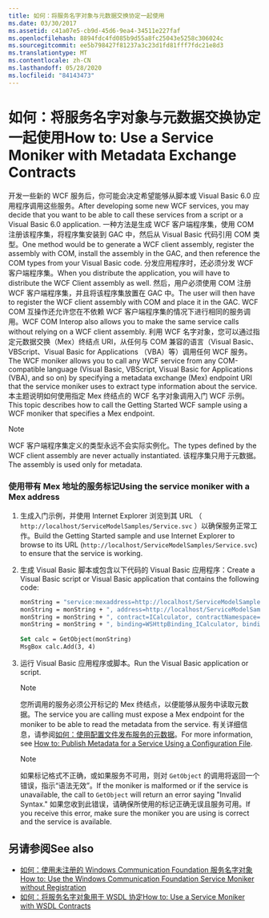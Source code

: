 ```yaml
---
title: 如何：将服务名字对象与元数据交换协定一起使用
ms.date: 03/30/2017
ms.assetid: c41a07e5-cb9d-45d6-9ea4-34511e227faf
ms.openlocfilehash: 8894fdc4fd085b9d55a8fc25043e5258c306024c
ms.sourcegitcommit: ee5b798427f81237a3c23d1fd81fff7fdc21e8d3
ms.translationtype: MT
ms.contentlocale: zh-CN
ms.lasthandoff: 05/28/2020
ms.locfileid: "84143473"
---
```

# <a name="how-to-use-a-service-moniker-with-metadata-exchange-contracts"></a><span data-ttu-id="3d497-102">如何：将服务名字对象与元数据交换协定一起使用</span><span class="sxs-lookup"><span data-stu-id="3d497-102">How to: Use a Service Moniker with Metadata Exchange Contracts</span></span>
<span data-ttu-id="3d497-103">开发一些新的 WCF 服务后，你可能会决定希望能够从脚本或 Visual Basic 6.0 应用程序调用这些服务。</span><span class="sxs-lookup"><span data-stu-id="3d497-103">After developing some new WCF services, you may decide that you want to be able to call these services from a script or a Visual Basic 6.0 application.</span></span> <span data-ttu-id="3d497-104">一种方法是生成 WCF 客户端程序集，使用 COM 注册该程序集，将程序集安装到 GAC 中，然后从 Visual Basic 代码引用 COM 类型。</span><span class="sxs-lookup"><span data-stu-id="3d497-104">One method would be to generate a WCF client assembly, register the assembly with COM, install the assembly in the GAC, and then reference the COM types from your Visual Basic code.</span></span> <span data-ttu-id="3d497-105">分发应用程序时，还必须分发 WCF 客户端程序集。</span><span class="sxs-lookup"><span data-stu-id="3d497-105">When you distribute the application, you will have to distribute the WCF Client assembly as well.</span></span> <span data-ttu-id="3d497-106">然后，用户必须使用 COM 注册 WCF 客户端程序集，并且将该程序集放置在 GAC 中。</span><span class="sxs-lookup"><span data-stu-id="3d497-106">The user will then have to register the WCF client assembly with COM and place it in the GAC.</span></span> <span data-ttu-id="3d497-107">WCF COM 互操作还允许您在不依赖 WCF 客户端程序集的情况下进行相同的服务调用。</span><span class="sxs-lookup"><span data-stu-id="3d497-107">WCF COM Interop also allows you to make the same service calls without relying on a WCF client assembly.</span></span> <span data-ttu-id="3d497-108">利用 WCF 名字对象，您可以通过指定元数据交换（Mex）终结点 URI，从任何与 COM 兼容的语言（Visual Basic、VBScript、Visual Basic for Applications （VBA）等）调用任何 WCF 服务。</span><span class="sxs-lookup"><span data-stu-id="3d497-108">The WCF moniker allows you to call any WCF service from any COM-compatible language (Visual Basic, VBScript, Visual Basic for Applications (VBA), and so on) by specifying a metadata exchange (Mex) endpoint URI that the service moniker uses to extract type information about the service.</span></span> <span data-ttu-id="3d497-109">本主题说明如何使用指定 Mex 终结点的 WCF 名字对象调用入门 WCF 示例。</span><span class="sxs-lookup"><span data-stu-id="3d497-109">This topic describes how to call the Getting Started WCF sample using a WCF moniker that specifies a Mex endpoint.</span></span>  
  
> [!NOTE]
> <span data-ttu-id="3d497-110">WCF 客户端程序集定义的类型永远不会实际实例化。</span><span class="sxs-lookup"><span data-stu-id="3d497-110">The types defined by the WCF client assembly are never actually instantiated.</span></span> <span data-ttu-id="3d497-111">该程序集只用于元数据。</span><span class="sxs-lookup"><span data-stu-id="3d497-111">The assembly is used only for metadata.</span></span>  
  
### <a name="using-the-service-moniker-with-a-mex-address"></a><span data-ttu-id="3d497-112">使用带有 Mex 地址的服务标记</span><span class="sxs-lookup"><span data-stu-id="3d497-112">Using the service moniker with a Mex address</span></span>  
  
1. <span data-ttu-id="3d497-113">生成入门示例，并使用 Internet Explorer 浏览到其 URL （ `http://localhost/ServiceModelSamples/Service.svc` ）以确保服务正常工作。</span><span class="sxs-lookup"><span data-stu-id="3d497-113">Build the Getting Started sample and use Internet Explorer to browse to its URL (`http://localhost/ServiceModelSamples/Service.svc`) to ensure that the service is working.</span></span>  
  
2. <span data-ttu-id="3d497-114">生成 Visual Basic 脚本或包含以下代码的 Visual Basic 应用程序：</span><span class="sxs-lookup"><span data-stu-id="3d497-114">Create a Visual Basic script or Visual Basic application that contains the following code:</span></span>  
  
    ```vb
    monString = "service:mexaddress=http://localhost/ServiceModelSamples/Service.svc/MEX"  
    monString = monString + ", address=http://localhost/ServiceModelSamples/Service.svc"  
    monString = monString + ", contract=ICalculator, contractNamespace=http://Microsoft.ServiceModel.Samples"  
    monString = monString + ", binding=WSHttpBinding_ICalculator, bindingNamespace=http://Microsoft.ServiceModel.Samples"  
  
    Set calc = GetObject(monString)  
    MsgBox calc.Add(3, 4)  
    ```  
  
3. <span data-ttu-id="3d497-115">运行 Visual Basic 应用程序或脚本。</span><span class="sxs-lookup"><span data-stu-id="3d497-115">Run the Visual Basic application or script.</span></span>  
  
    > [!NOTE]
    > <span data-ttu-id="3d497-116">您所调用的服务必须公开标记的 Mex 终结点，以便能够从服务中读取元数据。</span><span class="sxs-lookup"><span data-stu-id="3d497-116">The service you are calling must expose a Mex endpoint for the moniker to be able to read the metadata from the service.</span></span> <span data-ttu-id="3d497-117">有关详细信息，请参阅[如何：使用配置文件发布服务的元数据](../../../../docs/framework/wcf/feature-details/how-to-publish-metadata-for-a-service-using-a-configuration-file.md)。</span><span class="sxs-lookup"><span data-stu-id="3d497-117">For more information, see [How to: Publish Metadata for a Service Using a Configuration File](../../../../docs/framework/wcf/feature-details/how-to-publish-metadata-for-a-service-using-a-configuration-file.md).</span></span>  
  
    > [!NOTE]
    > <span data-ttu-id="3d497-118">如果标记格式不正确，或如果服务不可用，则对 `GetObject` 的调用将返回一个错误，指示“语法无效”。</span><span class="sxs-lookup"><span data-stu-id="3d497-118">If the moniker is malformed or if the service is unavailable, the call to `GetObject` will return an error saying "Invalid Syntax."</span></span>  <span data-ttu-id="3d497-119">如果您收到此错误，请确保所使用的标记正确无误且服务可用。</span><span class="sxs-lookup"><span data-stu-id="3d497-119">If you receive this error, make sure the moniker you are using is correct and the service is available.</span></span>  
  
## <a name="see-also"></a><span data-ttu-id="3d497-120">另请参阅</span><span class="sxs-lookup"><span data-stu-id="3d497-120">See also</span></span>

- [<span data-ttu-id="3d497-121">如何：使用未注册的 Windows Communication Foundation 服务名字对象</span><span class="sxs-lookup"><span data-stu-id="3d497-121">How to: Use the Windows Communication Foundation Service Moniker without Registration</span></span>](../../../../docs/framework/wcf/feature-details/use-the-wcf-service-moniker-without-registration.md)
- [<span data-ttu-id="3d497-122">如何：将服务名字对象用于 WSDL 协定</span><span class="sxs-lookup"><span data-stu-id="3d497-122">How to: Use a Service Moniker with WSDL Contracts</span></span>](../../../../docs/framework/wcf/feature-details/how-to-use-a-service-moniker-with-wsdl-contracts.md)

